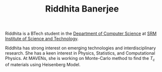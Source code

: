 ﻿---
_build:
  render: always
  list: always

# Display name
title: Riddhita Banerjee

# Full name (for SEO)
first_name: Riddhita
last_name: Banerjee
join: 2025

# Username (this should match the folder name)
authors:
  - Riddhita

# Is this the primary user of the site?
superuser: false

# Role/position
role: UG Project (2024-28)

# Organizations/Affiliations
organizations:
  - name: SRM Institute of Science and Technology
    url: 'https://www.srmist.edu.in/'

# Short bio (displayed in user profile at end of posts)
bio: I work on Monte Carlo methods on Bravis Lattice.

interests:
 - Machine and Deep Learning

education:
  courses:
    - course: MSc in Physics
      institution: SRM Institute of Science and Technology
      year: (2024 -)
    - course: BSc in Physics
      institution: Dwaraka Doss Goverdhan Doss Vaishnav college
      year: 2024
social:
  - icon: envelope-square
    icon_pack: fas
    link: 'mailto:rb8793@srmist.edu.in'
user_groups:
  - Grad Students
---
Riddhita is a BTech student in the [Department of Computer
Science](https://www.srmist.edu.in/department/department-of-computing-technologies/) at
[SRM Institute of Science and Technology](https://www.srmist.edu.in/).

Riddhita has strong interest on emerging technologies and interdisciplinary research. She
has a keen interest in Physics, Statistics, and Computational Physics. At MAVENs, she is working on
Monte-Carlo method to find the $T_c$ of materials using Heisenberg Model.
